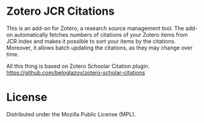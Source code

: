# Zotero JCR Citations

This is an add-on for Zotero, a research source management tool. The add-on automatically fetches numbers of citations of your Zotero items from JCR index and makes it possible to sort your items by the citations. Moreover, it allows batch updating the citations, as they may change over time.

All this thing is based on Zotero Schoolar Citation plugin. https://github.com/beloglazov/zotero-scholar-citations

# License

Distributed under the Mozilla Public License (MPL).
